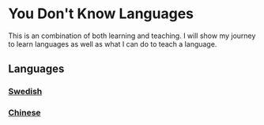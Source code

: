 # You Don't Know Languages

This is an combination of both learning and teaching. I will show my journey to learn languages as well as what I can do to teach a language.

## Languages

### [Swedish](./swedish/README.me)

### [Chinese](./chinese/README.md)
